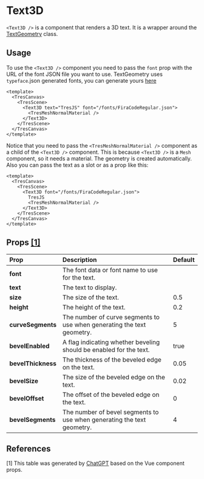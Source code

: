 # Text3D

`<Text3D />` is a component that renders a 3D text. It is a wrapper around the [TextGeometry](https://threejs.org/docs/#api/en/geometries/TextGeometry) class.

<StackBlitzEmbed projectId="tresjs-text3d-cientos" />

## Usage

To use the `<Text3D />` component you need to pass the `font` prop with the URL of the font JSON file you want to use. TextGeometry uses `typeface`.json generated fonts, you can generate yours [here](http://gero3.github.io/facetype.js/)

```vue
<template>
  <TresCanvas>
    <TresScene>
      <Text3D text="TresJS" font="/fonts/FiraCodeRegular.json">
        <TresMeshNormalMaterial />
      </Text3D>
    </TresScene>
  </TresCanvas>
</template>
```

Notice that you need to pass the `<TresMeshNormalMaterial />` component as a child of the `<Text3D />` component. This is because `<Text3D />` is a `Mesh` component, so it needs a material. The geometry is created automatically. Also you can pass the text as a slot or as a prop like this:

```vue
<template>
  <TresCanvas>
    <TresScene>
      <Text3D font="/fonts/FiraCodeRegular.json">
        TresJS
        <TresMeshNormalMaterial />
      </Text3D>
    </TresScene>
  </TresCanvas>
</template>
```

## Props [[1]](#1)

| Prop               | Description                                                            | Default |
| :----------------- | :--------------------------------------------------------------------- | ------- |
| **font**           | The font data or font name to use for the text.                        |         |
| **text**           | The text to display.                                                   |         |
| **size**           | The size of the text.                                                  | 0.5     |
| **height**         | The height of the text.                                                | 0.2     |
| **curveSegments**  | The number of curve segments to use when generating the text geometry. | 5       |
| **bevelEnabled**   | A flag indicating whether beveling should be enabled for the text.     | true    |
| **bevelThickness** | The thickness of the beveled edge on the text.                         | 0.05    |
| **bevelSize**      | The size of the beveled edge on the text.                              | 0.02    |
| **bevelOffset**    | The offset of the beveled edge on the text.                            | 0       |
| **bevelSegments**  | The number of bevel segments to use when generating the text geometry. | 4       |

## References

<a id="1">[1]</a>
This table was generated by [ChatGPT](https://chat.openai.com/chat) based on the Vue component props.
